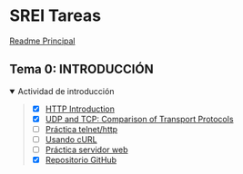 
# SREI Tareas

[Readme Principal](/README.md)

## Tema 0: INTRODUCCIÓN

<details open>

<summary>Actividad de introducción</summary>

> * [x] [HTTP Introduction](Actividades/0.1.md)
> * [x] [UDP and TCP: Comparison of Transport Protocols](Actividades/0.2.md)
> * [ ] [Práctica telnet/http](Actividades/0.3.md)
> * [ ] [Usando cURL](Actividades/0.4.md)
> * [ ] [Práctica servidor web](Actividades/0.5.md)
> * [x] [Repositorio GitHub](Actividades/0.6.md)

</details>

